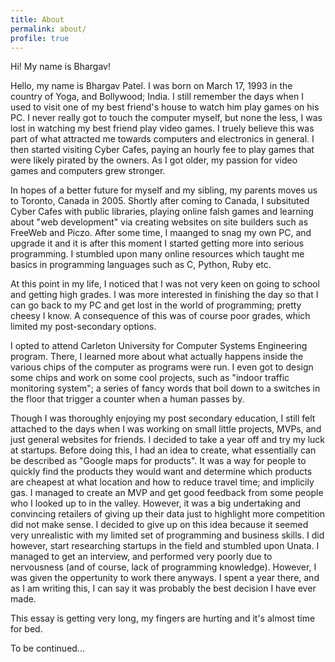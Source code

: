 ```yaml
---
title: About
permalink: about/
profile: true
---
```



Hi! My name is Bhargav!

Hello, my name is Bhargav Patel. I was born on March 17, 1993 in the country of Yoga, and Bollywood; India. I still remember the days when I used to visit one of my best friend's house to watch him play games on his PC. I never really got to touch the computer myself, but none the less, I was lost in watching my best friend play video games. I truely believe this was part of what attracted me towards computers and electronics in general. I then started visiting Cyber Cafes, paying an hourly fee to play games that were likely pirated by the owners. As I got older, my passion for video games and computers grew stronger.

In hopes of a better future for myself and my sibling, my parents moves us to Toronto, Canada in 2005. Shortly after coming to Canada, I subsituted Cyber Cafes with public libraries, playing online falsh games and learning about "web development" via creating websites on site builders such as FreeWeb and Piczo. After some time, I maanged to snag my own PC, and upgrade it and it is after this moment I started getting more into serious programming. I stumbled upon many online resources which taught me basics in programming languages such as C, Python, Ruby etc.

At this point in my life, I noticed that I was not very keen on going to school and getting high grades. I was more interested in finishing the day so that I can go back to my PC and get lost in the world of programming; pretty cheesy I know. A consequence of this was of course poor grades, which limited my post-secondary options.

I opted to attend Carleton University for Computer Systems Engineering program. There, I learned more about what actually happens inside the various chips of the computer as programs were run. I even got to design some chips and work on some cool projects, such as "indoor traffic monitoring system"; a series of fancy words that boil down to a switches in the floor that trigger a counter when a human passes by.

Though I was thoroughly enjoying my post secondary education, I still felt attached to the days when I was working on small little projects, MVPs, and just general websites for friends. I decided to take a year off and try my luck at startups. Before doing this, I had an idea to create, what essentially can be described as "Google maps for products". It was a way for people to quickly find the products they would want and determine which products are cheapest at what location and how to reduce travel time; and implicily gas. I managed to create an MVP and get good feedback from some people who I looked up to in the valley. However, it was a big undertaking and convincing retailers of giving up their data just to highlight more competition did not make sense. I decided to give up on this idea because it seemed very unrealistic with my limited set of programming and business skills. I did however, start researching startups in the field and stumbled upon Unata. I managed to get an interview, and performed very poorly due to nervousness (and of course, lack of programming knowledge). However, I was given the oppertunity to work there anyways. I spent a year there, and as I am writing this, I can say it was probably the best decision I have ever made. 

This essay is getting very long, my fingers are hurting and it's almost time for bed.

To be continued...
